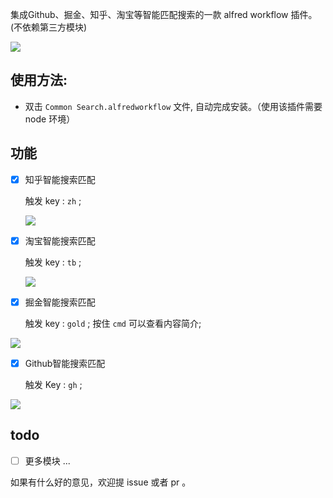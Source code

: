 
集成Github、掘金、知乎、淘宝等智能匹配搜索的一款 alfred workflow 插件。(不依赖第三方模块)

![](http://oqhtscus0.bkt.clouddn.com/f27594afeda6b513ffec98c3e60ccbb0.jpg-muyy)


## 使用方法:

* 双击 `Common Search.alfredworkflow` 文件, 自动完成安装。（使用该插件需要 node 环境）

## 功能

- [x] 知乎智能搜索匹配

  触发 key : `zh` ;

  ![](http://oqhtscus0.bkt.clouddn.com/a7fc2d503fb33894212a2c651390a779.jpg)


- [x] 淘宝智能搜索匹配

  触发 key : `tb` ;

  ![](http://oqhtscus0.bkt.clouddn.com/97f9f0513c1369886a812bbf6cd73b05.jpg)

- [x] 掘金智能搜索匹配

  触发 key : `gold` ; 按住 `cmd` 可以查看内容简介;

![](http://oqhtscus0.bkt.clouddn.com/079319b8c521c56075cf2bb1dccc5e6e.jpg)


- [x] Github智能搜索匹配

  触发 Key : `gh` ;

![](http://oqhtscus0.bkt.clouddn.com/c0f217c75c131b1ee93ab4c1d353ec42.jpg)


## todo

- [ ] 更多模块 ...

如果有什么好的意见，欢迎提 issue 或者 pr 。